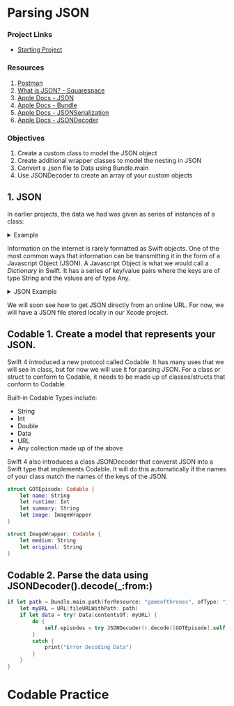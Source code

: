 # Parsing JSON

### Project Links

- [Starting Project](https://github.com/C4Q/AC-iOS-CodableExample/tree/master)


### Resources

1. [Postman](https://www.getpostman.com/)
2. [What is JSON? - Squarespace](https://developers.squarespace.com/what-is-json/)
3. [Apple Docs - JSON](https://developer.apple.com/swift/blog/?id=37)
4. [Apple Docs - Bundle](https://developer.apple.com/documentation/foundation/bundle)
5. [Apple Docs - JSONSerialization](https://developer.apple.com/documentation/foundation/jsonserialization)
6. [Apple Docs - JSONDecoder](https://developer.apple.com/documentation/foundation/jsondecoder)

### Objectives

1. Create a custom class to model the JSON object
2. Create additional wrapper classes to model the nesting in JSON
3. Convert a .json file to Data using Bundle.main
4. Use JSONDecoder to create an array of your custom objects


## 1. JSON

In earlier projects, the data we had was given as series of instances of a class:

<details>
<summary>Example</summary>

```swift
class HalloweenImage {
    var imageName: String
    var tags: [String]
    init(imageName: String, tags: [String]) {
        self.imageName = imageName
        self.tags = tags
    }
    static let images: [HalloweenImage] = [
     HalloweenImage(imageName: "pumpkinHead",
                    tags: ["Costume", "Pumpkin", "Scarecrow"]),
     HalloweenImage(imageName: "pumpkin",
                    tags: ["Pumpkin", "Spooky"]),
     HalloweenImage(imageName: "pumpkinWeb",
                    tags: ["Pumpkin", "Spider"]),
     HalloweenImage(imageName: "spiderHouse",
                    tags: ["Spider", "Haunted House"]),
     HalloweenImage(imageName: "hauntedHouse",
                    tags: ["Pumpkin", "Haunted House"]),
     HalloweenImage(imageName: "witchCat",
                    tags: ["Witch", "Cat", "Broom"]),
    HalloweenImage(imageName: "witchForest",
                   tags: ["Witch", "Moon", "Forest"]),
    HalloweenImage(imageName: "catInPumpkin",
                   tags: ["Cat", "Pumpkin", "Witch", "Spider"])
	]
}
```

</details>

Information on the internet is rarely formatted as Swift objects.  One of the most common ways that information can be transmitting it in the form of a Javascript Object (JSON).  A Javascript Object is what we would call a *Dictionary* in Swift.  It has a series of key/value pairs where the keys are of type String and the values are of type Any.

<details>
<summary>JSON Example</summary>

```javascript
[game of thrones json](http://api.tvmaze.com/shows/82/episodes)
```
</details>

We will soon see how to get JSON directly from an online URL.  For now, we will have a JSON file stored locally in our Xcode project.


## Codable 1. Create a model that represents your JSON.

Swift 4 introduced a new protocol called Codable.  It has many uses that we will see in class, but for now we will use it for parsing JSON.  For a class or struct to conform to Codable, it needs to be made up of classes/structs that conform to Codable.

Built-in Codable Types include:

- String
- Int
- Double
- Data
- URL
- Any collection made up of the above

Swift 4 also introduces a class JSONDecoder that converst JSON into a Swift type that implements Codable.  It will do this automatically if the names of your class match the names of the keys of the JSON.

```swift
struct GOTEpisode: Codable {
    let name: String
    let runtime: Int
    let summary: String
    let image: ImageWrapper
}

struct ImageWrapper: Codable {
    let medium: String
    let original: String
}
```

## Codable 2. Parse the data using JSONDecoder().decode(_:from:)

```swift
if let path = Bundle.main.path(forResource: "gameofthrones", ofType: "json") {
    let myURL = URL(fileURLWithPath: path)
    if let data = try? Data(contentsOf: myURL) {
        do {
            self.episodes = try JSONDecoder().decode([GOTEpisode].self, from: data)
        }
        catch {
            print("Error Decoding Data")
        }
    }
}
```


# Codable Practice
